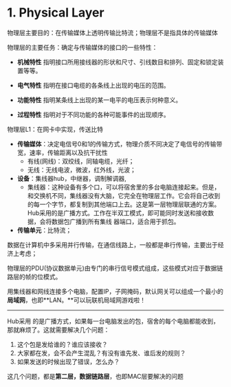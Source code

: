 # 1. Physical Layer

物理层主要目的：在传输媒体上透明传输比特流；物理层不是指具体的传输媒体 

物理层的主要任务：确定与传输媒体的接口的一些特性：

- **机械特性** 指明接口所用接线器的形状和尺寸、引线数目和排列、固定和锁定装置等等。

- **电气特性** 指明在接口电缆的各条线上出现的电压的范围。

- **功能特性** 指明某条线上出现的某一电平的电压表示何种意义。

- **过程特性** 指明对于不同功能的各种可能事件的出现顺序。

物理层L1：在网卡中实现，传送比特

* **传输媒体**：决定电信号0和1的传输方式，物理介质不同决定了电信号的传输带宽，速率，传输距离以及抗干扰性
  * 有线(网线)：双绞线，同轴电缆，光纤；
  * 无线：无线电波，微波，红外线，光波；
* **设备**：集线器hub，中继器，调制解调器, 
  * 集线器：这种设备有多个口，可以将宿舍里的多台电脑连接起来。但是，和交换机不同，集线器没有大脑，它完全在物理层工作。它会将自己收到的每一个字节，都复制到其他端口上去。这是第一层物理层联通的方案。Hub采用的是广播方式。工作在半双工模式，即可能同时发送和接收数据，会将数据包广播到所有集线 器端口，适合用于抓包。
* **传输单元**：比特流；

数据在计算机中多采用并行传输，在通信线路上，一般都是串行传输，主要出于经济上考虑； 

物理层的PDU(协议数据单元)由专门的串行信号模式组成，这些模式对应于数据链路层的帧的位模式。

用集线器和网线连接多个电脑，配置IP，子网掩码，默认网关可以组成一个最小的**局域网**，也即**LAN。**可以玩联机局域网游戏啦！

---

Hub采用 的是广播方式，如果每一台电脑发出的包，宿舍的每个电脑都能收到，那就麻烦了。这就需要解决几个问题：

1. 这个包是发给谁的？谁应该接收？
2. 大家都在发，会不会产生混乱？有没有谁先发、谁后发的规则？
3. 如果发送的时候出现了错误，怎么办？

这几个问题，都是**第二层，数据链路层**，也即MAC层要解决的问题





